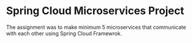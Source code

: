 # Spring Cloud Microservices Project
The assignment was to make minimum 5 microservices that communicate with each other using Spring Cloud Framewrok.
